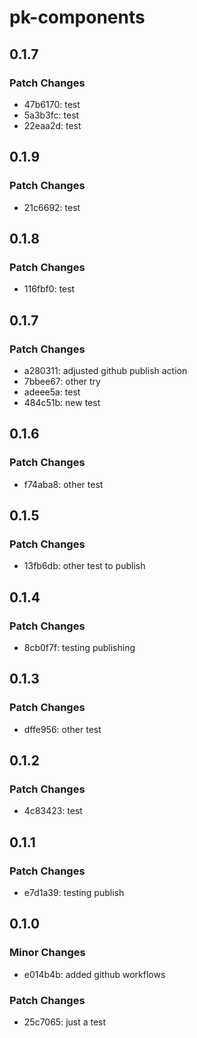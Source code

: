 # pk-components

## 0.1.7

### Patch Changes

- 47b6170: test
- 5a3b3fc: test
- 22eaa2d: test

## 0.1.9

### Patch Changes

- 21c6692: test

## 0.1.8

### Patch Changes

- 116fbf0: test

## 0.1.7

### Patch Changes

- a280311: adjusted github publish action
- 7bbee67: other try
- adeee5a: test
- 484c51b: new test

## 0.1.6

### Patch Changes

- f74aba8: other test

## 0.1.5

### Patch Changes

- 13fb6db: other test to publish

## 0.1.4

### Patch Changes

- 8cb0f7f: testing publishing

## 0.1.3

### Patch Changes

- dffe956: other test

## 0.1.2

### Patch Changes

- 4c83423: test

## 0.1.1

### Patch Changes

- e7d1a39: testing publish

## 0.1.0

### Minor Changes

- e014b4b: added github workflows

### Patch Changes

- 25c7065: just a test
